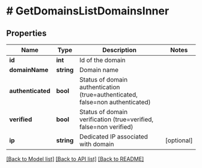 # # GetDomainsListDomainsInner

## Properties

Name | Type | Description | Notes
------------ | ------------- | ------------- | -------------
**id** | **int** | Id of the domain |
**domainName** | **string** | Domain name |
**authenticated** | **bool** | Status of domain authentication (true&#x3D;authenticated, false&#x3D;non authenticated) |
**verified** | **bool** | Status of domain verification (true&#x3D;verified, false&#x3D;non verified) |
**ip** | **string** | Dedicated IP associated with domain | [optional]

[[Back to Model list]](../../README.md#models) [[Back to API list]](../../README.md#endpoints) [[Back to README]](../../README.md)
